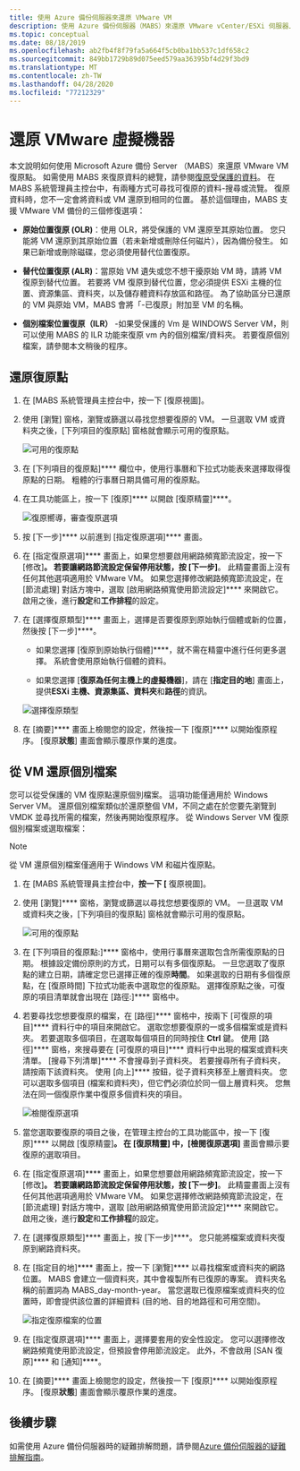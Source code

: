 ```yaml
---
title: 使用 Azure 備份伺服器來還原 VMware VM
description: 使用 Azure 備份伺服器（MABS）來還原 VMware vCenter/ESXi 伺服器上執行的 VMware Vm。
ms.topic: conceptual
ms.date: 08/18/2019
ms.openlocfilehash: ab2fb4f8f79fa5a664f5cb0ba1bb537c1df658c2
ms.sourcegitcommit: 849bb1729b89d075eed579aa36395bf4d29f3bd9
ms.translationtype: MT
ms.contentlocale: zh-TW
ms.lasthandoff: 04/28/2020
ms.locfileid: "77212329"
---
```

# <a name="restore-vmware-virtual-machines"></a>還原 VMware 虛擬機器

本文說明如何使用 Microsoft Azure 備份 Server （MABS）來還原 VMware VM 復原點。 如需使用 MABS 來復原資料的總覽，請參閱[復原受保護的資料](https://docs.microsoft.com/azure/backup/backup-azure-alternate-dpm-server)。 在 MABS 系統管理員主控台中，有兩種方式可尋找可復原的資料-搜尋或流覽。 復原資料時，您不一定會將資料或 VM 還原到相同的位置。 基於這個理由，MABS 支援 VMware VM 備份的三個修復選項：

* **原始位置復原 (OLR)**：使用 OLR，將受保護的 VM 還原至其原始位置。 您只能將 VM 還原到其原始位置（若未新增或刪除任何磁片），因為備份發生。 如果已新增或刪除磁碟，您必須使用替代位置復原。

* **替代位置復原 (ALR)**：當原始 VM 遺失或您不想干擾原始 VM 時，請將 VM 復原到替代位置。 若要將 VM 復原到替代位置，您必須提供 ESXi 主機的位置、資源集區、資料夾，以及儲存體資料存放區和路徑。 為了協助區分已還原的 VM 與原始 VM，MABS 會將「-已復原」附加至 VM 的名稱。

* **個別檔案位置復原（ILR）** -如果受保護的 Vm 是 WINDOWS Server VM，則可以使用 MABS 的 ILR 功能來復原 vm 內的個別檔案/資料夾。 若要復原個別檔案，請參閱本文稍後的程序。

## <a name="restore-a-recovery-point"></a>還原復原點

1. 在 [MABS 系統管理員主控台中，按一下 [復原視圖]。

2. 使用 [瀏覽] 窗格，瀏覽或篩選以尋找您想要復原的 VM。 一旦選取 VM 或資料夾之後，[下列項目的復原點] 窗格就會顯示可用的復原點。

    ![可用的復原點](./media/restore-azure-backup-server-vmware/recovery-points.png)

3. 在 [下列項目的復原點]**** 欄位中，使用行事曆和下拉式功能表來選擇取得復原點的日期。 粗體的行事曆日期具備可用的復原點。

4. 在工具功能區上，按一下 [復原]**** 以開啟 [復原精靈]****。

    ![復原嚮導，審查復原選項](./media/restore-azure-backup-server-vmware/recovery-wizard.png)

5. 按 [下一步]**** 以前進到 [指定復原選項]**** 畫面。

6. 在 [指定復原選項]**** 畫面上，如果您想要啟用網路頻寬節流設定，按一下 [修改]****。 若要讓網路節流設定保留停用狀態，按 [下一步]****。 此精靈畫面上沒有任何其他選項適用於 VMware VM。 如果您選擇修改網路頻寬節流設定，在 [節流處理] 對話方塊中，選取 [啟用網路頻寬使用節流設定]**** 來開啟它。 啟用之後，進行**設定**和**工作排程**的設定。

7. 在 [選擇復原類型]**** 畫面上，選擇是否要復原到原始執行個體或新的位置，然後按 [下一步]****。

     * 如果您選擇 [復原到原始執行個體]****，就不需在精靈中進行任何更多選擇。 系統會使用原始執行個體的資料。

     * 如果您選擇 [**復原為任何主機上的虛擬機器**]，請在 [**指定目的地**] 畫面上，提供**ESXi 主機、資源集區、資料夾**和**路徑**的資訊。

      ![選擇復原類型](./media/restore-azure-backup-server-vmware/recovery-type.png)

8. 在 [摘要]**** 畫面上檢閱您的設定，然後按一下 [復原]**** 以開始復原程序。 [復原**狀態**] 畫面會顯示覆原作業的進度。

## <a name="restore-an-individual-file-from-a-vm"></a>從 VM 還原個別檔案

您可以從受保護的 VM 復原點還原個別檔案。 這項功能僅適用於 Windows Server VM。 還原個別檔案類似於還原整個 VM，不同之處在於您要先瀏覽到 VMDK 並尋找所需的檔案，然後再開始復原程序。 從 Windows Server VM 復原個別檔案或選取檔案：

>[!NOTE]
>從 VM 還原個別檔案僅適用于 Windows VM 和磁片復原點。

1. 在 [MABS 系統管理員主控台中，**按一下 [** 復原視圖]。

2. 使用 [瀏覽]**** 窗格，瀏覽或篩選以尋找您想要復原的 VM。 一旦選取 VM 或資料夾之後，[下列項目的復原點] 窗格就會顯示可用的復原點。

    ![可用的復原點](./media/restore-azure-backup-server-vmware/vmware-rp-disk.png)

3. 在 [下列項目的復原點:]**** 窗格中，使用行事曆來選取包含所需復原點的日期。 根據設定備份原則的方式，日期可以有多個復原點。 一旦您選取了復原點的建立日期，請確定您已選擇正確的復原**時間**。 如果選取的日期有多個復原點，在 [復原時間] 下拉式功能表中選取您的復原點。 選擇復原點之後，可復原的項目清單就會出現在 [路徑:]**** 窗格中。

4. 若要尋找您想要復原的檔案，在 [路徑]**** 窗格中，按兩下 [可復原的項目]**** 資料行中的項目來開啟它。 選取您想要復原的一或多個檔案或是資料夾。 若要選取多個項目，在選取每個項目的同時按住 **Ctrl** 鍵。 使用 [路徑]**** 窗格，來搜尋要在 [可復原的項目]**** 資料行中出現的檔案或資料夾清單。 [搜尋下列清單]**** 不會搜尋到子資料夾。 若要搜尋所有子資料夾，請按兩下該資料夾。 使用 [向上]**** 按鈕，從子資料夾移至上層資料夾。 您可以選取多個項目 (檔案和資料夾)，但它們必須位於同一個上層資料夾。 您無法在同一個復原作業中復原多個資料夾的項目。

    ![檢閱復原選項](./media/restore-azure-backup-server-vmware/vmware-rp-disk-ilr-2.png)

5. 當您選取要復原的項目之後，在管理主控台的工具功能區中，按一下 [復原]**** 以開啟 [復原精靈]****。 在 [復原精靈] 中，[檢閱復原選項]**** 畫面會顯示要復原的選取項目。

6. 在 [指定復原選項]**** 畫面上，如果您想要啟用網路頻寬節流設定，按一下 [修改]****。 若要讓網路節流設定保留停用狀態，按 [下一步]****。 此精靈畫面上沒有任何其他選項適用於 VMware VM。 如果您選擇修改網路頻寬節流設定，在 [節流處理] 對話方塊中，選取 [啟用網路頻寬使用節流設定]**** 來開啟它。 啟用之後，進行**設定**和**工作排程**的設定。
7. 在 [選擇復原類型]**** 畫面上，按 [下一步]****。 您只能將檔案或資料夾復原到網路資料夾。
8. 在 [指定目的地]**** 畫面上，按一下 [瀏覽]**** 以尋找檔案或資料夾的網路位置。 MABS 會建立一個資料夾，其中會複製所有已復原的專案。 資料夾名稱的前置詞為 MABS_day-month-year。 當您選取已復原檔案或資料夾的位置時，即會提供該位置的詳細資料 (目的地、目的地路徑和可用空間)。

    ![指定復原檔案的位置](./media/restore-azure-backup-server-vmware/specify-destination.png)

9. 在 [指定復原選項]**** 畫面上，選擇要套用的安全性設定。 您可以選擇修改網路頻寬使用節流設定，但預設會停用節流設定。 此外，不會啟用 [SAN 復原]**** 和 [通知]****。
10. 在 [摘要]**** 畫面上檢閱您的設定，然後按一下 [復原]**** 以開始復原程序。 [復原**狀態**] 畫面會顯示覆原作業的進度。

## <a name="next-steps"></a>後續步驟

如需使用 Azure 備份伺服器時的疑難排解問題，請參閱[Azure 備份伺服器的疑難排解指南](./backup-azure-mabs-troubleshoot.md)。
